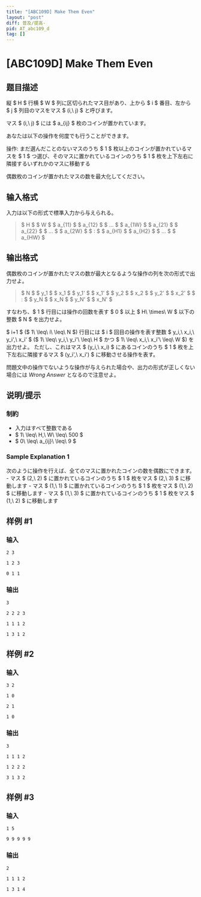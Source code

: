 ```yaml
---
title: "[ABC109D] Make Them Even"
layout: "post"
diff: 普及/提高-
pid: AT_abc109_d
tag: []
---
```


# [ABC109D] Make Them Even

## 题目描述

[problemUrl]: https://atcoder.jp/contests/abc109/tasks/abc109_d

縦 $ H $ 行横 $ W $ 列に区切られたマス目があり、上から $ i $ 番目、左から $ j $ 列目のマスをマス $ (i,\ j) $ と呼びます。

マス $ (i,\ j) $ には $ a_{ij} $ 枚のコインが置かれています。

あなたは以下の操作を何度でも行うことができます。

操作: まだ選んだことのないマスのうち $ 1 $ 枚以上のコインが置かれているマスを $ 1 $ つ選び、そのマスに置かれているコインのうち $ 1 $ 枚を上下左右に隣接するいずれかのマスに移動する

偶数枚のコインが置かれたマスの数を最大化してください。

## 输入格式

入力は以下の形式で標準入力から与えられる。

> $ H $ $ W $ $ a_{11} $ $ a_{12} $ $ ... $ $ a_{1W} $ $ a_{21} $ $ a_{22} $ $ ... $ $ a_{2W} $ $ : $ $ a_{H1} $ $ a_{H2} $ $ ... $ $ a_{HW} $

## 输出格式

偶数枚のコインが置かれたマスの数が最大となるような操作の列を次の形式で出力せよ。

> $ N $ $ y_1 $ $ x_1 $ $ y_1' $ $ x_1' $ $ y_2 $ $ x_2 $ $ y_2' $ $ x_2' $ $ : $ $ y_N $ $ x_N $ $ y_N' $ $ x_N' $

すなわち、$ 1 $ 行目には操作の回数を表す $ 0 $ 以上 $ H\ \times\ W $ 以下の整数 $ N $ を出力せよ。

$ i+1 $ ($ 1\ \leq\ i\ \leq\ N $) 行目には $ i $ 回目の操作を表す整数 $ y_i,\ x_i,\ y_i',\ x_i' $ ($ 1\ \leq\ y_i,\ y_i'\ \leq\ H $ かつ $ 1\ \leq\ x_i,\ x_i'\ \leq\ W $) を出力せよ。 ただし、これはマス $ (y_i,\ x_i) $ にあるコインのうち $ 1 $ 枚を上下左右に隣接するマス $ (y_i',\ x_i') $ に移動させる操作を表す。

問題文中の操作でないような操作が与えられた場合や、出力の形式が正しくない場合には *Wrong Answer* となるので注意せよ。

## 说明/提示

### 制約

- 入力はすべて整数である
- $ 1\ \leq\ H,\ W\ \leq\ 500 $
- $ 0\ \leq\ a_{ij}\ \leq\ 9 $

### Sample Explanation 1

次のように操作を行えば、全てのマスに置かれたコインの数を偶数にできます。 - マス $ (2,\ 2) $ に置かれているコインのうち $ 1 $ 枚をマス $ (2,\ 3) $ に移動します - マス $ (1,\ 1) $ に置かれているコインのうち $ 1 $ 枚をマス $ (1,\ 2) $ に移動します - マス $ (1,\ 3) $ に置かれているコインのうち $ 1 $ 枚をマス $ (1,\ 2) $ に移動します

## 样例 #1

### 输入

```
2 3
1 2 3
0 1 1
```

### 输出

```
3
2 2 2 3
1 1 1 2
1 3 1 2
```

## 样例 #2

### 输入

```
3 2
1 0
2 1
1 0
```

### 输出

```
3
1 1 1 2
1 2 2 2
3 1 3 2
```

## 样例 #3

### 输入

```
1 5
9 9 9 9 9
```

### 输出

```
2
1 1 1 2
1 3 1 4
```


